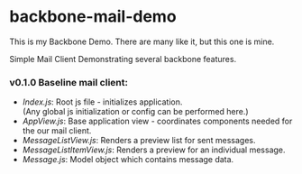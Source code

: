 backbone-mail-demo
==================
This is my Backbone Demo. There are many like it, but this one is mine.

Simple Mail Client Demonstrating several backbone features.

### v0.1.0 Baseline mail client:

   - *Index.js*: Root js file - initializes application.  
      (Any global js initialization or config can be performed here.)  
   - *AppView.js*: Base application view - coordinates components needed for the our mail client.    
   - *MessageListView.js*: Renders a preview list for sent messages.
   - *MessageListItemView.js*: Renders a preview for an individual message.
   - *Message.js*: Model object which contains message data.